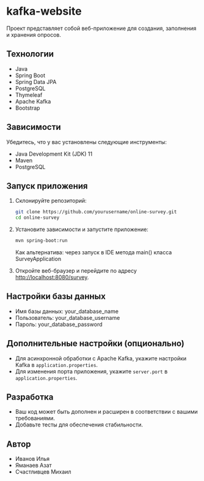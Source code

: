 # kafka-website

Проект представляет собой веб-приложение для создания, заполнения и хранения опросов.

## Технологии

- Java
- Spring Boot
- Spring Data JPA
- PostgreSQL
- Thymeleaf
- Apache Kafka 
- Bootstrap 

## Зависимости

Убедитесь, что у вас установлены следующие инструменты:

- Java Development Kit (JDK) 11
- Maven
- PostgreSQL

## Запуск приложения

1. Склонируйте репозиторий:

    ```bash
    git clone https://github.com/yourusername/online-survey.git
    cd online-survey
    ```

2. Установите зависимости и запустите приложение:

    ```bash
    mvn spring-boot:run
    ```

    Как альтернатива: через запуск в IDE метода main() класса SurveyApplication 

3. Откройте веб-браузер и перейдите по адресу [http://localhost:8080/survey](http://localhost:8080/survey).

## Настройки базы данных

- Имя базы данных: your_database_name
- Пользователь: your_database_username
- Пароль: your_database_password


## Дополнительные настройки (опционально)

- Для асинхронной обработки с Apache Kafka, укажите настройки Kafka в `application.properties`.
- Для изменения порта приложения, укажите `server.port` в `application.properties`.

## Разработка

- Ваш код может быть дополнен и расширен в соответствии с вашими требованиями.
- Добавьте тесты для обеспечения стабильности.

## Автор

- Иванов Илья
- Яманаев Азат
- Счастливцев Михаил
